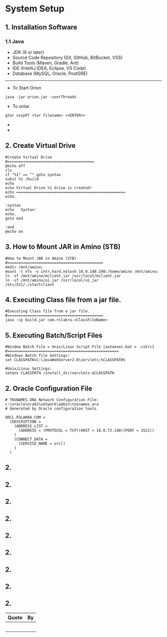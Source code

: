 # System Setup


## 1. Installation Software

### 1.1 Java
- JDK (8 or later)
- Source Code Repository (Git, GitHub, BitBucket, VSS)
- Build Tools (Maven, Gradle, Ant)
- IDE (IntelliJ IDEA, Eclipse, VS Code)
- Database (MySQL, Oracle, PostGRE)

-----

- To Start Orion
```shell
java -jar orion.jar -userThreads
```
- To untar
```shell
gtar xvzpPf <tar filename> <<ENTER>>
```
- 
- 



## 2. Create Virtual Drive
````shell
#Create Virtual Drive
#=======================================
@echo off
cls
if "%1" == "" goto syntax
subst %1 /build
echo
echo Virtual Drive %1 drive is created!
echo =================================================
echo.

:syntax
echo   Syntax:
echo.
goto end

:end
@echo on
````


## 3. How to Mount JAR in Amino (STB)
```shell
#How to Mount JAR in Amino (STB)
#===========================================
mkdir /mnt/amino;
mount -t nfs -o intr,hard,nolock 10.0.140.190:/home/amino /mnt/amino; 
ln -sf /mnt/amino/mclient.jar /usr/local/mclient.jar 
ln -sf /mnt/amino/ui.jar /usr/local/ui.jar
/etc/X11/./startclient
```



## 4. Executing Class file from a jar file.
```shell
#Executing Class file from a jar file.
#===========================================
java -cp build.jar com.rslakra.<ClassFileName>
```
## 5. Executing Batch/Script Files
```shell
#Window Batch File = Unix/Linux Script File [autoexec.bat = .cshrc]
#==================================================
#Windows Batch file Settings: 
set CLASSPATH=C:\JavaWebServer2.0\servlets;%CLASSPATH%

#Unix/Linux Settings:
setenv CLASSPATH /install_dir/servlets:$CLASSPATH 
```

## 2. Oracle Configuration File
```shell
# TNSNAMES.ORA Network Configuration File: c:\oracle\ora92\network\admin\tnsnames.ora
# Generated by Oracle configuration tools.

ORCL.RSLAKRA.COM =
  (DESCRIPTION =
    (ADDRESS_LIST =
      (ADDRESS = (PROTOCOL = TCP)(HOST = 10.0.72.148)(PORT = 1521))
    )
    (CONNECT_DATA =
      (SERVICE_NAME = orcl)
    )
  )
```
## 2. 
## 2. 
## 2. 
## 2. 
## 2. 
## 2. 
## 2. 
## 2. 
## 2. 



| Quote | By |
|-------|----|
|  |  |
|  |  |
|  |  |
|  |  |
|  |  |

